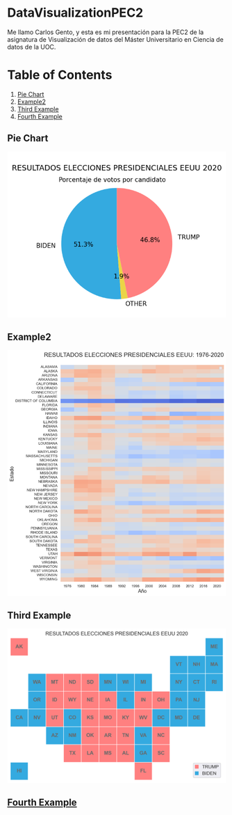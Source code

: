 # DataVisualizationPEC2

Me llamo Carlos Gento, y esta es mi presentación para la PEC2 de la asignatura de Visualización de datos del Máster Universitario en Ciencia de datos de la UOC.

# Table of Contents
1. [Pie Chart](#pie-chart)
2. [Example2](#example2)
3. [Third Example](#third-example)
4. [Fourth Example](#fourth-examplehttpwwwfourthexamplecom)


## Pie Chart





<p align="center">
  <img src="images/Pie_chart.png" />
 </p>

## Example2
<p align="center">
  <img src="images/Matrix_plot.png" />
 </p>
 
## Third Example
<p align="center">
  <img src="images/Tile_Grid_Map.png" />
 </p>

## [Fourth Example](http://www.fourthexample.com) 
